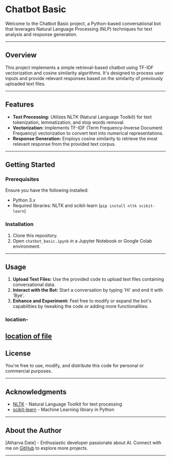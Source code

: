 # Chatbot Basic

Welcome to the Chatbot Basic project, a Python-based conversational bot that leverages Natural Language Processing (NLP) techniques for text analysis and response generation.

---

## Overview

This project implements a simple retrieval-based chatbot using TF-IDF vectorization and cosine similarity algorithms. It's designed to process user inputs and provide relevant responses based on the similarity of previously uploaded text files.

---

## Features

- **Text Processing:** Utilizes NLTK (Natural Language Toolkit) for text tokenization, lemmatization, and stop words removal.
- **Vectorization:** Implements TF-IDF (Term Frequency-Inverse Document Frequency) vectorization to convert text into numerical representations.
- **Response Generation:** Employs cosine similarity to retrieve the most relevant response from the provided text corpus.

---

## Getting Started

### Prerequisites

Ensure you have the following installed:

- Python 3.x
- Required libraries: NLTK and scikit-learn (`pip install nltk scikit-learn`)

### Installation

1. Clone this repository.
2. Open `chatbot_basic.ipynb` in a Jupyter Notebook or Google Colab environment.

---

## Usage

1. **Upload Text Files:** Use the provided code to upload text files containing conversational data.
2. **Interact with the Bot:** Start a conversation by typing 'Hi' and end it with 'Bye'.
3. **Enhance and Experiment:** Feel free to modify or expand the bot's capabilities by tweaking the code or adding more functionalities.

### location-
[location of file](https://colab.research.google.com/drive/1RyCKGJ9fHkM5UUhi-S2002O3_J2s6F)
---

## License

You're free to use, modify, and distribute this code for personal or commercial purposes.

---

## Acknowledgments

- [NLTK](https://www.nltk.org/) - Natural Language Toolkit for text processing
- [scikit-learn](https://scikit-learn.org/) - Machine Learning library in Python

---

## About the Author

[Atharva Date] - Enthusiastic developer passionate about AI. Connect with me on [GitHub](https://github.com/ADIITJ) to explore more projects.

---

